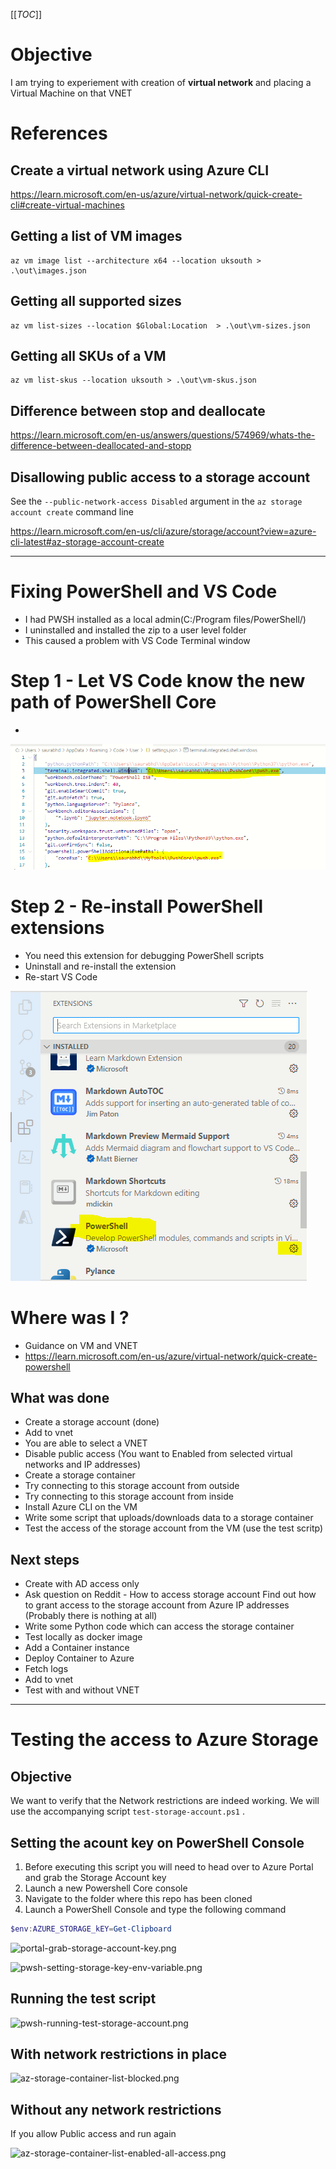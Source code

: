 [[_TOC_]]

# Objective
I am trying to experiement with creation of **virtual network** and placing a Virtual Machine on that VNET

# References
## Create a virtual network using Azure CLI
https://learn.microsoft.com/en-us/azure/virtual-network/quick-create-cli#create-virtual-machines

## Getting a list of VM images
```
az vm image list --architecture x64 --location uksouth > .\out\images.json
```

## Getting all supported sizes
```
az vm list-sizes --location $Global:Location  > .\out\vm-sizes.json
```

## Getting all SKUs of a VM

```
az vm list-skus --location uksouth > .\out\vm-skus.json
```

## Difference between stop and deallocate
https://learn.microsoft.com/en-us/answers/questions/574969/whats-the-difference-between-deallocated-and-stopp

## Disallowing public access to a storage account

See the `--public-network-access Disabled` argument in the `az storage account create` command line

https://learn.microsoft.com/en-us/cli/azure/storage/account?view=azure-cli-latest#az-storage-account-create


---



# Fixing PowerShell and VS Code
- I had PWSH installed as a local admin(C:/Program files/PowerShell/)
- I uninstalled and installed the zip to a user level folder
- This caused a problem with VS Code Terminal window

# Step 1 - Let VS Code know the new path of PowerShell Core
- 
![vscode-powershell.png](docs/images/vscode-powershell.png)

# Step 2 - Re-install PowerShell extensions
- You need this extension for debugging PowerShell scripts
- Uninstall and re-install the extension
- Re-start VS Code


![vscode-powershell-extension-launch-settings.png](docs/images/vscode-powershell-extension-launch-settings.png)


# Where was I ?
- Guidance on VM and VNET
- https://learn.microsoft.com/en-us/azure/virtual-network/quick-create-powershell

## What was done
- Create a storage account (done)
- Add to vnet
- You are able to select a VNET
- Disable public access (You want to Enabled from selected virtual networks and IP addresses)
- Create a storage container
- Try connecting to this storage account from outside
- Try connecting to this storage account from inside
- Install Azure CLI on the VM
- Write some script that uploads/downloads data to a storage container
- Test the access of the storage account from the VM (use the test scritp)

## Next steps
- Create with AD access only
- Ask question on Reddit - How to access storage account Find out how to grant access to the storage account from Azure IP addresses (Probably there is nothing at all)
- Write some Python code which can access the storage container
- Test locally as docker image
- Add a Container instance
- Deploy Container to Azure
- Fetch logs
- Add to vnet
- Test with and without VNET


---


# Testing the access to Azure Storage

## Objective
We want to verify that the Network restrictions are indeed working. We will use the accompanying script `test-storage-account.ps1` . 

## Setting the acount key on PowerShell Console
 1. Before executing this script you will need to head over to Azure Portal and grab the Storage Account key
 1. Launch a new Powershell Core console
 1. Navigate to the folder where this repo has been cloned
 1. Launch a PowerShell Console and type the following command
 
```powershell
$env:AZURE_STORAGE_kEY=Get-Clipboard
```
![portal-grab-storage-account-key.png
](docs/images/portal-grab-storage-account-key.png)

![pwsh-setting-storage-key-env-variable.png
](docs/images/pwsh-setting-storage-key-env-variable.png)

## Running the test script
![pwsh-running-test-storage-account.png
](docs/images/pwsh-running-test-storage-account.png)

## With network restrictions in place
![az-storage-container-list-blocked.png
](docs/images/az-storage-container-list-blocked.png)

## Without any network restrictions
If you allow Public access and run again

![az-storage-container-list-enabled-all-access.png
](docs/images/az-storage-container-list-enabled-all-access.png)

